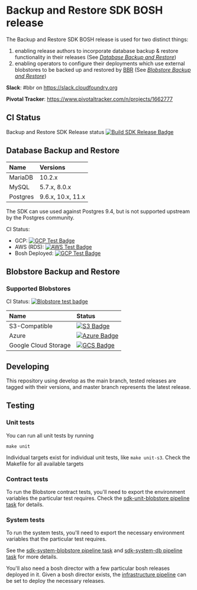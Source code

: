 # Backup and Restore SDK BOSH release

The Backup and Restore SDK BOSH release is used for two distinct things:

1. enabling release authors to incorporate database backup & restore functionality in their releases (See _[Database Backup and Restore](docs/database-backup-restore.md)_)
1. enabling operators to configure their deployments which use external blobstores to be backed up and restored by [BBR](https://github.com/cloudfoundry-incubator/bosh-backup-and-restore) (See _[Blobstore Backup and Restore](docs/blobstore-backup-restore.md)_)

**Slack**: #bbr on https://slack.cloudfoundry.org

**Pivotal Tracker**: https://www.pivotaltracker.com/n/projects/1662777

## CI Status

Backup and Restore SDK Release status [![Build SDK Release Badge](https://ci.cryo.cf-app.com/api/v1/teams/bosh-backup-restore/pipelines/bbr/badge)](https://ci.cryo.cf-app.com/teams/bosh-backup-restore/pipelines/backup-and-restore-sdk-release)

## Database Backup and Restore

| Name     | Versions                 |
|:---------|:-------------------------|
| MariaDB  | 10.2.x            |
| MySQL    | 5.7.x, 8.0.x      |
| Postgres | 9.6.x, 10.x, 11.x |

The SDK can use used against Postgres 9.4, but is not supported upstream by the Postgres community.

CI Status:
* GCP: [![GCP Test Badge](https://ci.cryo.cf-app.com/api/v1/teams/bosh-backup-restore/pipelines/backup-and-restore-sdk-release/jobs/system-tests-external-dbs-gcp/badge)](https://ci.cryo.cf-app.com/teams/bosh-backup-restore/pipelines/backup-and-restore-sdk-release/jobs/system-tests-external-dbs-gcp/)
* AWS (RDS): [![AWS Test Badge](https://ci.cryo.cf-app.com/api/v1/teams/bosh-backup-restore/pipelines/backup-and-restore-sdk-release/jobs/system-tests-external-dbs-rds/badge)](https://ci.cryo.cf-app.com/teams/bosh-backup-restore/pipelines/backup-and-restore-sdk-release/jobs/system-tests-external-dbs-rds/)
* Bosh Deployed: [![GCP Test Badge](https://ci.cryo.cf-app.com/api/v1/teams/bosh-backup-restore/pipelines/backup-and-restore-sdk-release/jobs/system-tests-internal-dbs/badge)](https://ci.cryo.cf-app.com/teams/bosh-backup-restore/pipelines/backup-and-restore-sdk-release/jobs/system-tests-internal-dbs/)

## Blobstore Backup and Restore

### Supported Blobstores

CI Status: [![Blobstore test
badge](https://ci.cryo.cf-app.com/api/v1/teams/bosh-backup-restore/pipelines/backup-and-restore-sdk-release/jobs/system-tests-blobstore-backuper/badge)](https://ci.cryo.cf-app.com/teams/bosh-backup-restore/pipelines/backup-and-restore-sdk-release/jobs/system-tests-blobstore-backuper/)

| Name                 | Status                                                                                                                                                                                                                                                                                                          |
|:---------------------|:----------------------------------------------------------------------------------------------------------------------------------------------------------------------------------------------------------------------------------------------------------------------------------------------------------------|
| S3-Compatible        | [![S3 Badge](https://ci.cryo.cf-app.com/api/v1/teams/bosh-backup-restore/pipelines/backup-and-restore-sdk-release/jobs/s3-blobstore-backuper-system-tests/badge)](https://ci.cryo.cf-app.com/api/v1/teams/bosh-backup-restore/pipelines/backup-and-restore-sdk-release/jobs/s3-blobstore-backuper-system-tests)          |
| Azure                | [![Azure Badge](https://ci.cryo.cf-app.com/api/v1/teams/bosh-backup-restore/pipelines/backup-and-restore-sdk-release/jobs/azure-blobstore-backuper-system-tests/badge)](https://ci.cryo.cf-app.com/api/v1/teams/bosh-backup-restore/pipelines/backup-and-restore-sdk-release/jobs/azure-blobstore-backuper-system-tests) |
| Google Cloud Storage | [![GCS Badge](https://ci.cryo.cf-app.com/api/v1/teams/bosh-backup-restore/pipelines/backup-and-restore-sdk-release/jobs/s3-blobstore-backuper-system-tests/badge)](https://ci.cryo.cf-app.com/api/v1/teams/bosh-backup-restore/pipelines/backup-and-restore-sdk-release/jobs/gcs-blobstore-backuper-system-tests)        |

## Developing

This repository using develop as the main branch, tested releases are tagged with their versions, and master branch represents the latest release.

## Testing

### Unit tests

You can run all unit tests by running

```
make unit
```

Individual targets exist for individual unit tests, like `make unit-s3`. Check
the Makefile for all available targets

### Contract tests

To run the Blobstore contract tests, you'll need to export the environment
variables the particular test requires. Check the [sdk-unit-blobstore pipeline
task](ci/tasks/sdk-unit-blobstore/task.yml) for details.

### System tests

To run the system tests, you'll need to export the necessary environment
variables that the particular test requires.

See the [sdk-system-blobstore pipeline
task](ci/tasks/sdk-system-blobstore/task.yml) and [sdk-system-db pipeline
task](ci/tasks/sdk-system-db/task.yml) for more details.

You'll also need a bosh director with a few particular bosh releases deployed in
it. Given a bosh director exists, the [infrastructure pipeline](ci/pipelines/bbr-sdk-test-infrastructure/pipeline.yml)
can be set to deploy the necessary releases.
